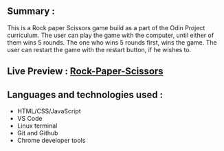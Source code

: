 ## Summary :
This is a Rock paper Scissors game build as a part of the Odin Project curriculum.
The user can play the game with the computer, until either of them wins 5 rounds. The one who wins 5 rounds first, wins the game. The user can restart the game with the restart button, if he wishes to. 

## Live Preview : [Rock-Paper-Scissors](https://bluelordd.github.io/rock-paper-scissors/)

## Languages and technologies used : 
* HTML/CSS/JavaScript
* VS Code
* Linux terminal
* Git and Github
* Chrome developer tools
